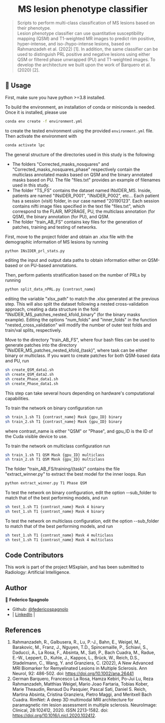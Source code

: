<h1 align="center">MS lesion phenotype classifier </h1>

> Scripts to perform multi-class classification of MS lesions based on their phenotype.<br /> Lesion phenotype classifier can use quantitative susceptibility mapping (QSM) and T1-weighted MR images to predict rim positive, hyper-intense, and iso-/hypo-intense lesions, based on Rahmanzadeh et al. (2022) [1]. In addition, the same classifier can be used to distinguish PRL positive and negative lesions using either QSM or filtered phase unwrapped (PU) and T1-weighted images. To develop the architecture we built upon the work of Barquero et al. (2020) [2].

## 🚀 Usage

First, make sure you have python >=3.8 installed.

To build the environment, an installation of conda or miniconda is needed. Once it is installed, please use
```sh
conda env create -f environment.yml
```
to create the tested environment using the provided `environment.yml` file. Then activate the environment with
```sh
conda activate lpc
```

The general structure of the directories used in this study is the following:
- The folders "Corrected_masks_nosquares" and "Corrected_masks_nosquares_phase" respectively contain the multiclass annotated masks based on QSM and the binary annotated masks based on PU. The file "files.txt" provides an example of filenames used in this study. 
- The folder "TS_FS" contains the dataset named INsIDER_MS. Inside, patients are named "INsIDER_P001", "INsIDER_P002", etc... Each patient has a session (visit) folder, in our case named "20190123". Each session contains nifti image files specified in the text file "files.txt", which correspond to the FLAIR, MP2RAGE, PU, the multiclass annotation (for QSM), the binary annotation (for PU), and QSM.
- The folder "train_AB_FS" contains key files for the generation of patches, training and testing of networks.

First, move to the project folder and obtain an .xlsx file with the demographic information of MS lesions by running
```sh
python INsIDER_prl_stats.py
```
editing the input and output data paths to obtain information either on QSM-based or on PU-based annotations.

Then, perform patients stratification based on the number of PRLs by running
```sh
python split_data_nPRL.py {contrast_name}
```
editing the variable "xlsx_path" to match the .xlsx generated at the previous step. This will also split the dataset following a nested cross-validation approach, creating a data structure in the fold "INsIDER_MS_patches_nested_kfold_binary" (for the binary masks example). Editing the options "num_folds" and "inner_folds" in the function "nested_cross_validation" will modify the number of outer test folds and train/val splits, respectively.

Move to the directory "train_AB_FS", where four bash files can be used to generate patches into the directory "INsIDER_MS_patches_nested_kfold_{task}", where task can be either binary or multiclass. If you want to create patches for both QSM-based data and PU, run
```sh
sh create_QSM_data1.sh
sh create_QSM_data2.sh
sh create_Phase_data1.sh
sh create_Phase_data1.sh
```
This step can take several hours depending on hardware's computational capabilities. 

To train the network on binary configuration run
```sh
sh train_1.sh T1 {contrast_name} Mask {gpu_ID} binary
sh train_2.sh T1 {contrast_name} Mask {gpu_ID} binary
```
where contrast_name is either "QSM" or "Phase", and gpu_ID is the ID of the Cuda visible device to use.

To train the network on multiclass configuration run
```sh
sh train_1.sh T1 QSM Mask {gpu_ID} multiclass
sh train_2.sh T1 QSM Mask {gpu_ID} multiclass
```
The folder "train_AB_FS/training/{task}" contains the file "extract_winner.py" to extract the best model for the inner loops. Run
```sh
python extract_winner.py T1 Phase QSM
```

To test the network on binary configuration, edit the option --sub_folder to match that of the best performing models, and run
```sh
sh test_1.sh T1 {contrast_name} Mask 4 binary
sh test_1.sh T1 {contrast_name} Mask 4 binary
```
To test the network on multiclass configuration, edit the option --sub_folder to match that of the best performing models, and run
```sh
sh test_1.sh T1 {contrast_name} Mask 4 multiclass
sh test_1.sh T1 {contrast_name} Mask 4 multiclass
```

## Code Contributors

This work is part of the project MSxplain, and has been submitted to Radiology: Artificial Intelligence.

## Author

👤 **Federico Spagnolo**

- Github: [@federicospagnolo](https://github.com/federicospagnolo)
- | [LinkedIn](https://www.linkedin.com/in/federico-spagnolo/) |

## References

1. Rahmanzadeh, R., Galbusera, R., Lu, P.-J., Bahn, E., Weigel, M., Barakovic, M., Franz, J., Nguyen, T.D., Spincemaille, P., Schiavi, S., Daducci, A., La Rosa, F., Absinta, M., Sati, P., Bach Cuadra, M., Radue, E.-W., Leppert, D., Kuhle, J., Kappos, L., Brück, W., Reich, D.S., Stadelmann, C., Wang, Y. and Granziera, C. (2022), A New Advanced MRI Biomarker for Remyelinated Lesions in Multiple Sclerosis. Ann Neurol, 92: 486-502. doi: https://doi.org/10.1002/ana.26441
2. German Barquero, Francesco La Rosa, Hamza Kebiri, Po-Jui Lu, Reza Rahmanzadeh, Matthias Weigel, Mario Joao Fartaria, Tobias Kober, Marie Theaudin, Renaud Du Pasquier, Pascal Sati, Daniel S. Reich, Martina Absinta, Cristina Granziera, Pietro Maggi, and Meritxell Bach Cuadra. RimNet: A deep 3D multimodal MRI architecture for paramagnetic rim lesion assessment in multiple sclerosis. NeuroImage: Clinical, 28:102412, 2020. ISSN 2213-1582. doi: https://doi.org/10.1016/j.nicl.2020.102412.
